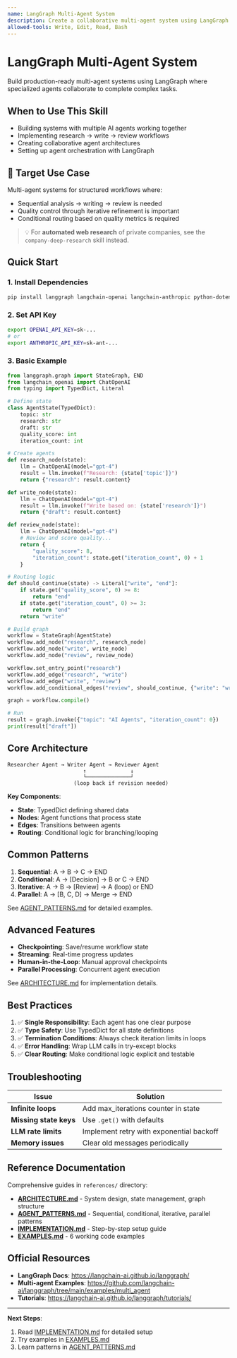```yaml
---
name: LangGraph Multi-Agent System
description: Create a collaborative multi-agent system using LangGraph with researcher, writer, and reviewer agents working sequentially with conditional routing. Use this skill when the user wants to build multi-agent workflows, implement agent collaboration patterns (research-write-review), create systems where agents pass work to each other, or learn LangGraph basics with a practical example. Perfect for document generation, report writing, and quality-controlled content creation workflows.
allowed-tools: Write, Edit, Read, Bash
---
```


# LangGraph Multi-Agent System

Build production-ready multi-agent systems using LangGraph where specialized agents collaborate to complete complex tasks.

## When to Use This Skill

- Building systems with multiple AI agents working together
- Implementing research → write → review workflows
- Creating collaborative agent architectures
- Setting up agent orchestration with LangGraph

## 🎯 Target Use Case

Multi-agent systems for structured workflows where:
- Sequential analysis → writing → review is needed
- Quality control through iterative refinement is important
- Conditional routing based on quality metrics is required

> 💡 For **automated web research** of private companies, see the `company-deep-research` skill instead.

## Quick Start

### 1. Install Dependencies

```bash
pip install langgraph langchain-openai langchain-anthropic python-dotenv
```

### 2. Set API Key

```bash
export OPENAI_API_KEY=sk-...
# or
export ANTHROPIC_API_KEY=sk-ant-...
```

### 3. Basic Example

```python
from langgraph.graph import StateGraph, END
from langchain_openai import ChatOpenAI
from typing import TypedDict, Literal

# Define state
class AgentState(TypedDict):
    topic: str
    research: str
    draft: str
    quality_score: int
    iteration_count: int

# Create agents
def research_node(state):
    llm = ChatOpenAI(model="gpt-4")
    result = llm.invoke(f"Research: {state['topic']}")
    return {"research": result.content}

def write_node(state):
    llm = ChatOpenAI(model="gpt-4")
    result = llm.invoke(f"Write based on: {state['research']}")
    return {"draft": result.content}

def review_node(state):
    llm = ChatOpenAI(model="gpt-4")
    # Review and score quality...
    return {
        "quality_score": 8,
        "iteration_count": state.get("iteration_count", 0) + 1
    }

# Routing logic
def should_continue(state) -> Literal["write", "end"]:
    if state.get("quality_score", 0) >= 8:
        return "end"
    if state.get("iteration_count", 0) >= 3:
        return "end"
    return "write"

# Build graph
workflow = StateGraph(AgentState)
workflow.add_node("research", research_node)
workflow.add_node("write", write_node)
workflow.add_node("review", review_node)

workflow.set_entry_point("research")
workflow.add_edge("research", "write")
workflow.add_edge("write", "review")
workflow.add_conditional_edges("review", should_continue, {"write": "write", "end": END})

graph = workflow.compile()

# Run
result = graph.invoke({"topic": "AI Agents", "iteration_count": 0})
print(result["draft"])
```

## Core Architecture

```
Researcher Agent → Writer Agent → Reviewer Agent
                        ↑              ↓
                        └──────────────┘
                     (loop back if revision needed)
```

**Key Components**:
- **State**: TypedDict defining shared data
- **Nodes**: Agent functions that process state
- **Edges**: Transitions between agents
- **Routing**: Conditional logic for branching/looping

## Common Patterns

1. **Sequential**: A → B → C → END
2. **Conditional**: A → [Decision] → B or C → END
3. **Iterative**: A → B → [Review] → A (loop) or END
4. **Parallel**: A → [B, C, D] → Merge → END

See [AGENT_PATTERNS.md](./references/AGENT_PATTERNS.md) for detailed examples.

## Advanced Features

- **Checkpointing**: Save/resume workflow state
- **Streaming**: Real-time progress updates
- **Human-in-the-Loop**: Manual approval checkpoints
- **Parallel Processing**: Concurrent agent execution

See [ARCHITECTURE.md](./references/ARCHITECTURE.md) for implementation details.

## Best Practices

1. ✅ **Single Responsibility**: Each agent has one clear purpose
2. ✅ **Type Safety**: Use TypedDict for all state definitions
3. ✅ **Termination Conditions**: Always check iteration limits in loops
4. ✅ **Error Handling**: Wrap LLM calls in try-except blocks
5. ✅ **Clear Routing**: Make conditional logic explicit and testable

## Troubleshooting

| Issue | Solution |
|-------|----------|
| **Infinite loops** | Add max_iterations counter in state |
| **Missing state keys** | Use `.get()` with defaults |
| **LLM rate limits** | Implement retry with exponential backoff |
| **Memory issues** | Clear old messages periodically |

## Reference Documentation

Comprehensive guides in `references/` directory:

- **[ARCHITECTURE.md](./references/ARCHITECTURE.md)** - System design, state management, graph structure
- **[AGENT_PATTERNS.md](./references/AGENT_PATTERNS.md)** - Sequential, conditional, iterative, parallel patterns
- **[IMPLEMENTATION.md](./references/IMPLEMENTATION.md)** - Step-by-step setup guide
- **[EXAMPLES.md](./references/EXAMPLES.md)** - 6 working code examples

## Official Resources

- **LangGraph Docs**: https://langchain-ai.github.io/langgraph/
- **Multi-agent Examples**: https://github.com/langchain-ai/langgraph/tree/main/examples/multi_agent
- **Tutorials**: https://langchain-ai.github.io/langgraph/tutorials/

---

**Next Steps**:
1. Read [IMPLEMENTATION.md](./references/IMPLEMENTATION.md) for detailed setup
2. Try examples in [EXAMPLES.md](./references/EXAMPLES.md)
3. Learn patterns in [AGENT_PATTERNS.md](./references/AGENT_PATTERNS.md)
